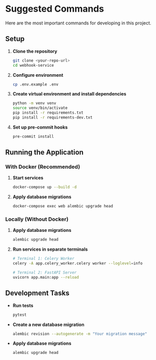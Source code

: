 # Suggested Commands

Here are the most important commands for developing in this project.

## Setup

1.  **Clone the repository**
    ```bash
    git clone <your-repo-url>
    cd webhook-service
    ```

2.  **Configure environment**
    ```bash
    cp .env.example .env
    ```

3.  **Create virtual environment and install dependencies**
    ```bash
    python -m venv venv
    source venv/bin/activate
    pip install -r requirements.txt
    pip install -r requirements-dev.txt
    ```

4.  **Set up pre-commit hooks**
    ```bash
    pre-commit install
    ```

## Running the Application

### With Docker (Recommended)

1.  **Start services**
    ```bash
    docker-compose up --build -d
    ```

2.  **Apply database migrations**
    ```bash
    docker-compose exec web alembic upgrade head
    ```

### Locally (Without Docker)

1.  **Apply database migrations**
    ```bash
    alembic upgrade head
    ```

2.  **Run services in separate terminals**
    ```bash
    # Terminal 1: Celery Worker
    celery -A app.celery_worker.celery worker --loglevel=info

    # Terminal 2: FastAPI Server
    uvicorn app.main:app --reload
    ```

## Development Tasks

- **Run tests**
  ```bash
  pytest
  ```

- **Create a new database migration**
  ```bash
  alembic revision --autogenerate -m "Your migration message"
  ```

- **Apply database migrations**
  ```bash
  alembic upgrade head
  ```
